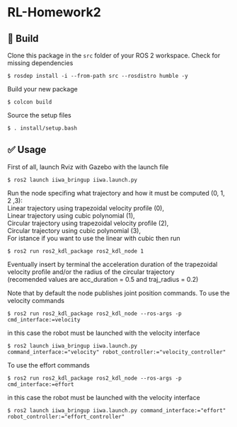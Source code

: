 # RL-Homework2

## :hammer: Build
Clone this package in the `src` folder of your ROS 2 workspace. Check for missing dependencies
```
$ rosdep install -i --from-path src --rosdistro humble -y
```
Build your new package
```
$ colcon build
```
Source the setup files
```
$ . install/setup.bash
```

## :white_check_mark: Usage
First of all, launch Rviz with Gazebo with the launch file
```
$ ros2 launch iiwa_bringup iiwa.launch.py
```

Run the node specifing what trajectory and how it must be computed (0, 1, 2 ,3):  
Linear trajectory using trapezoidal velocity profile (0),  
Linear trajectory using cubic polynomial (1),  
Circular trajectory using trapezoidal velocity profile (2),  
Circular trajectory using cubic polynomial (3),  
For istance if you want to use the linear with cubic then run
```
$ ros2 run ros2_kdl_package ros2_kdl_node 1
```
Eventually insert by terminal the acceleration duration of the trapezoidal velocity profile and/or the radius of the circular trajectory  
(recomended values are acc_duration = 0.5 and traj_radius = 0.2)  

Note that by default the node publishes joint position commands. To use the velocity commands 
```
$ ros2 run ros2_kdl_package ros2_kdl_node --ros-args -p cmd_interface:=velocity
```
in this case the robot must be launched with the velocity interface
```
$ ros2 launch iiwa_bringup iiwa.launch.py command_interface:="velocity" robot_controller:="velocity_controller"
```

To use the effort commands 
```
$ ros2 run ros2_kdl_package ros2_kdl_node --ros-args -p cmd_interface:=effort
```
in this case the robot must be launched with the velocity interface
```
$ ros2 launch iiwa_bringup iiwa.launch.py command_interface:="effort" robot_controller:="effort_controller"
```
